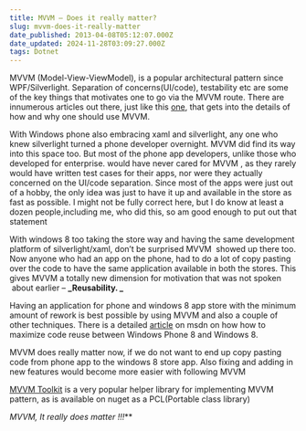 ```yaml
---
title: MVVM – Does it really matter?
slug: mvvm-does-it-really-matter
date_published: 2013-04-08T05:12:07.000Z
date_updated: 2024-11-28T03:09:27.000Z
tags: Dotnet
---
```


MVVM (Model-View-ViewModel), is a popular architectural pattern since WPF/Silverlight. Separation of concerns(UI/code), testability etc are some of the key things that motivates one to go via the MVVM route. There are innumerous articles out there, just like this [one](http://msdn.microsoft.com/en-in/library/hh848246.aspx), that gets into the details of how and why one should use MVVM.

With Windows phone also embracing xaml and silverlight, any one who knew silverlight turned a phone developer overnight. MVVM did find its way into this space too. But most of the phone app developers, unlike those who developed for enterprise. would have never cared for MVVM , as they rarely would have written test cases for their apps, nor were they actually concerned on the UI/code separation. Since most of the apps were just out of a hobby, the only idea was just to have it up and available in the store as fast as possible. I might not be fully correct here, but I do know at least a dozen people,including me, who did this, so am good enough to put out that statement

With windows 8 too taking the store way and having the same development platform of silverlight/xaml, don’t be surprised MVVM  showed up there too. Now anyone who had an app on the phone, had to do a lot of copy pasting over the code to have the same application available in both the stores. This gives MVVM a totally new dimension for motivation that was not spoken  about earlier – **_Reusability. _**

Having an application for phone and windows 8 app store with the minimum amount of rework is best possible by using MVVM and also a couple of other techniques. There is a detailed [article](http://msdn.microsoft.com/en-us/library/windowsphone/develop/jj681693(v=vs.105).aspx) on msdn on how how to maximize code reuse between Windows Phone 8 and Windows 8.

MVVM does really matter now, if we do not want to end up copy pasting code from phone app to the windows 8 store app. Also fixing and adding in new features would become more easier with following MVVM

[MVVM Toolkit](http://nuget.org/packages/Portable.MvvmLightLibs/) is a very popular helper library for implementing MVVM pattern, as is available on nuget as a PCL(Portable class library)

**MVVM*, It really does matter !!!***

